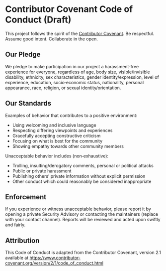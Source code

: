 Contributor Covenant Code of Conduct (Draft)
===========================================

This project follows the spirit of the [Contributor Covenant](https://www.contributor-covenant.org/). Be respectful. Assume good intent. Collaborate in the open.

Our Pledge
----------

We pledge to make participation in our project a harassment‑free experience for everyone, regardless of age, body size, visible/invisible disability, ethnicity, sex characteristics, gender identity/expression, level of experience, education, socio‑economic status, nationality, personal appearance, race, religion, or sexual identity/orientation.

Our Standards
-------------

Examples of behavior that contributes to a positive environment:
- Using welcoming and inclusive language
- Respecting differing viewpoints and experiences
- Gracefully accepting constructive criticism
- Focusing on what is best for the community
- Showing empathy towards other community members

Unacceptable behavior includes (non‑exhaustive):
- Trolling, insulting/derogatory comments, personal or political attacks
- Public or private harassment
- Publishing others’ private information without explicit permission
- Other conduct which could reasonably be considered inappropriate

Enforcement
-----------

If you experience or witness unacceptable behavior, please report it by opening a private Security Advisory or contacting the maintainers (replace with your contact channel). Reports will be reviewed and acted upon swiftly and fairly.

Attribution
-----------

This Code of Conduct is adapted from the Contributor Covenant, version 2.1 available at https://www.contributor-covenant.org/version/2/1/code_of_conduct.html
